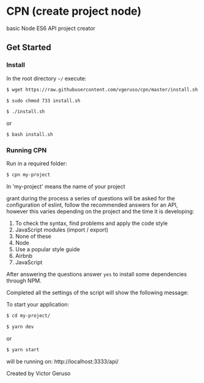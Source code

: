 # CPN (create project node)

basic Node ES6 API project creator

## Get Started

### Install

In the root directory `~/` execute:

```bash
$ wget https://raw.githubusercontent.com/vgeruso/cpn/master/install.sh
```

```bash
$ sudo chmod 733 install.sh
```

```bash
$ ./install.sh
```

or

```bash
$ bash install.sh
```

### Running CPN

Run in a required folder:

```bash
$ cpn my-project
```

In 'my-project' means the name of your project

grant during the process a series of questions will be asked for the configuration of eslint, follow the recommended answers for an API, however this varies depending on the project and the time it is developing:

1. To check the syntax, find problems and apply the code style
2. JavaScript modules (import / export)
3. None of these
4. Node
5. Use a popular style guide
6. Airbnb
7. JavaScript

After answering the questions answer `yes` to install some dependencies through NPM.

Completed all the settings of the script will show the following message:

To start your application:

```bash
$ cd my-project/
```

```bash
$ yarn dev
```

or

```bash
$ yarn start
```

will be running on: http://localhost:3333/api/

Created by Victor Geruso
